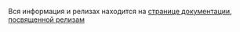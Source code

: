 Вся информация и релизах находится на [странице документации, посвященной релизам](https://rhinik.github.io/releases)
